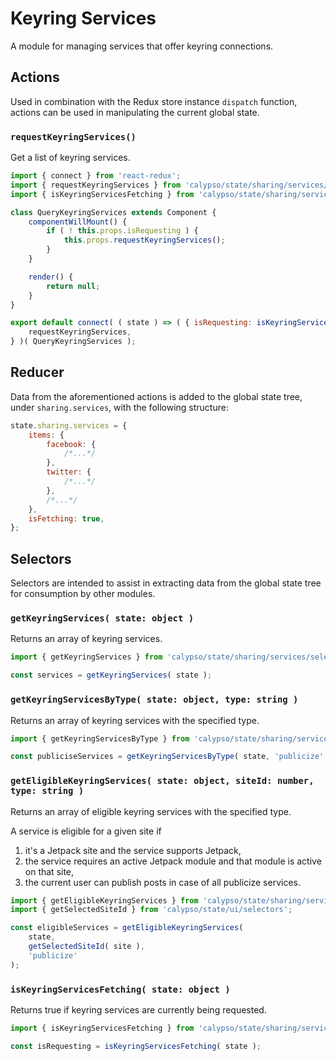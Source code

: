 # Keyring Services

A module for managing services that offer keyring connections.

## Actions

Used in combination with the Redux store instance `dispatch` function, actions can be used in manipulating the current global state.

### `requestKeyringServices()`

Get a list of keyring services.

```js
import { connect } from 'react-redux';
import { requestKeyringServices } from 'calypso/state/sharing/services/actions';
import { isKeyringServicesFetching } from 'calypso/state/sharing/services/selectors';

class QueryKeyringServices extends Component {
	componentWillMount() {
		if ( ! this.props.isRequesting ) {
			this.props.requestKeyringServices();
		}
	}

	render() {
		return null;
	}
}

export default connect( ( state ) => ( { isRequesting: isKeyringServicesFetching( state ) } ), {
	requestKeyringServices,
} )( QueryKeyringServices );
```

## Reducer

Data from the aforementioned actions is added to the global state tree, under `sharing.services`, with the following structure:

```js
state.sharing.services = {
	items: {
		facebook: {
			/*...*/
		},
		twitter: {
			/*...*/
		},
		/*...*/
	},
	isFetching: true,
};
```

## Selectors

Selectors are intended to assist in extracting data from the global state tree for consumption by other modules.

### `getKeyringServices( state: object )`

Returns an array of keyring services.

```js
import { getKeyringServices } from 'calypso/state/sharing/services/selectors';

const services = getKeyringServices( state );
```

### `getKeyringServicesByType( state: object, type: string )`

Returns an array of keyring services with the specified type.

```js
import { getKeyringServicesByType } from 'calypso/state/sharing/services/selectors';

const publiciseServices = getKeyringServicesByType( state, 'publicize' );
```

### `getEligibleKeyringServices( state: object, siteId: number, type: string )`

Returns an array of eligible keyring services with the specified type.

A service is eligible for a given site if

1. it's a Jetpack site and the service supports Jetpack,
2. the service requires an active Jetpack module and that module is active on that site,
3. the current user can publish posts in case of all publicize services.

```js
import { getEligibleKeyringServices } from 'calypso/state/sharing/services/selectors';
import { getSelectedSiteId } from 'calypso/state/ui/selectors';

const eligibleServices = getEligibleKeyringServices(
	state,
	getSelectedSiteId( site ),
	'publicize'
);
```

### `isKeyringServicesFetching( state: object )`

Returns true if keyring services are currently being requested.

```js
import { isKeyringServicesFetching } from 'calypso/state/sharing/services/selectors';

const isRequesting = isKeyringServicesFetching( state );
```
